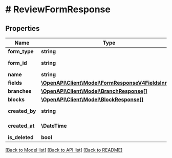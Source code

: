 # # ReviewFormResponse

## Properties

Name | Type | Description | Notes
------------ | ------------- | ------------- | -------------
**form_type** | **string** |  | [readonly]
**form_id** | **string** |  | [optional] [readonly]
**name** | **string** |  | [optional]
**fields** | [**\OpenAPI\Client\Model\FormResponseV4FieldsInner[]**](FormResponseV4FieldsInner.md) |  | [optional]
**branches** | [**\OpenAPI\Client\Model\BranchResponse[]**](BranchResponse.md) |  | [optional]
**blocks** | [**\OpenAPI\Client\Model\BlockResponse[]**](BlockResponse.md) |  | [optional]
**created_by** | **string** |  | [optional] [readonly]
**created_at** | **\DateTime** |  | [optional] [readonly]
**is_deleted** | **bool** |  | [optional]

[[Back to Model list]](../../README.md#models) [[Back to API list]](../../README.md#endpoints) [[Back to README]](../../README.md)
